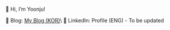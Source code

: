 👋 Hi, I’m Yoonju!

🌟 Blog: [My Blog (KOR)](https://blog.naver.com/emma_c__)\
🌟 LinkedIn: Profile (ENG) - To be updated

<!---
yjecho/yjecho is a ✨ special ✨ repository because its `README.md` (this file) appears on your GitHub profile.
You can click the Preview link to take a look at your changes.
--->
